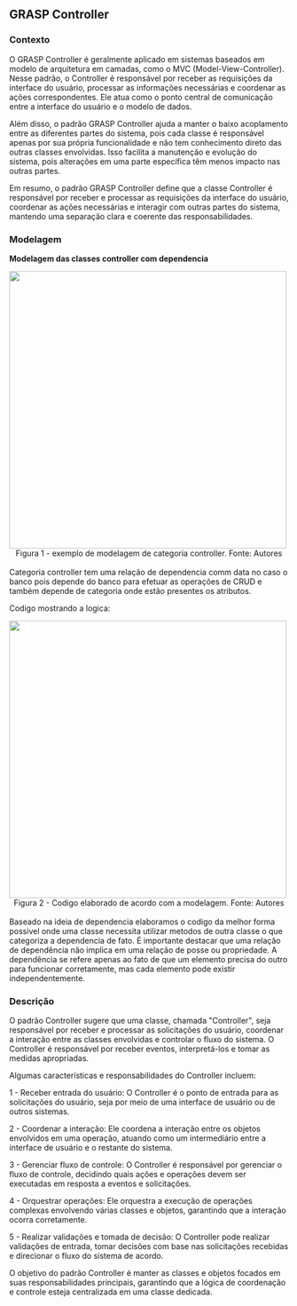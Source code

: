 ## GRASP Controller
### Contexto

O GRASP Controller é geralmente aplicado em sistemas baseados em modelo de arquitetura em camadas, como o MVC (Model-View-Controller). Nesse padrão, o Controller é responsável por receber as requisições da interface do usuário, processar as informações necessárias e coordenar as ações correspondentes. Ele atua como o ponto central de comunicação entre a interface do usuário e o modelo de dados.

Além disso, o padrão GRASP Controller ajuda a manter o baixo acoplamento entre as diferentes partes do sistema, pois cada classe é responsável apenas por sua própria funcionalidade e não tem conhecimento direto das outras classes envolvidas. Isso facilita a manutenção e evolução do sistema, pois alterações em uma parte específica têm menos impacto nas outras partes.

Em resumo, o padrão GRASP Controller define que a classe Controller é responsável por receber e processar as requisições da interface do usuário, coordenar as ações necessárias e interagir com outras partes do sistema, mantendo uma separação clara e coerente das responsabilidades.

### Modelagem

**Modelagem das classes controller com dependencia**

<img src="./IMG/Padrões/grasp/Categoria-controller.png" width="500" height="">
<figcaption align="center" >Figura 1 - exemplo de modelagem de categoria controller. Fonte: Autores </figcaption>

<br>
Categoria controller tem uma relação de dependencia comm data no caso o banco pois depende do banco para efetuar as operações de CRUD e também depende de categoria onde estão presentes os atributos.

Codigo mostrando a logica:

<img src="./IMG/Padrões/grasp/Controller-code.png" width="500" height="">
<figcaption align="center" >Figura 2 - Codigo elaborado de acordo com a modelagem. Fonte: Autores </figcaption>

<br>
Baseado na ideia de dependencia elaboramos o codigo da melhor forma possivel onde uma classe necessita utilizar metodos de outra classe o que categoriza a dependencia de fato.
É importante destacar que uma relação de dependência não implica em uma relação de posse ou propriedade. A dependência se refere apenas ao fato de que um elemento precisa do outro para funcionar corretamente, mas cada elemento pode existir independentemente.

### Descrição

O padrão Controller sugere que uma classe, chamada "Controller", seja responsável por receber e processar as solicitações do usuário, coordenar a interação entre as classes envolvidas e controlar o fluxo do sistema. O Controller é responsável por receber eventos, interpretá-los e tomar as medidas apropriadas.

Algumas características e responsabilidades do Controller incluem:

1 - Receber entrada do usuário: O Controller é o ponto de entrada para as solicitações do usuário, seja por meio de uma interface de usuário ou de outros sistemas.

2 - Coordenar a interação: Ele coordena a interação entre os objetos envolvidos em uma operação, atuando como um intermediário entre a interface de usuário e o restante do sistema.

3 - Gerenciar fluxo de controle: O Controller é responsável por gerenciar o fluxo de controle, decidindo quais ações e operações devem ser executadas em resposta a eventos e solicitações.

4 - Orquestrar operações: Ele orquestra a execução de operações complexas envolvendo várias classes e objetos, garantindo que a interação ocorra corretamente.

5 - Realizar validações e tomada de decisão: O Controller pode realizar validações de entrada, tomar decisões com base nas solicitações recebidas e direcionar o fluxo do sistema de acordo.

O objetivo do padrão Controller é manter as classes e objetos focados em suas responsabilidades principais, garantindo que a lógica de coordenação e controle esteja centralizada em uma classe dedicada.

<br>
